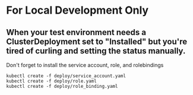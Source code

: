 # For Local Development Only

## When your test environment needs a ClusterDeployment set to "Installed" but you're tired of curling and setting the status manually.


Don't forget to install the service account, role, and rolebindings
```
kubectl create -f deploy/service_account.yaml
kubectl create -f deploy/role.yaml
kubectl create -f deploy/role_binding.yaml
```
